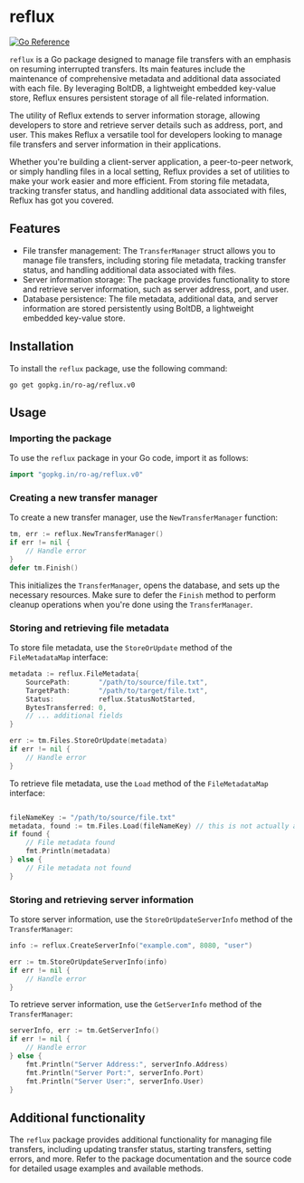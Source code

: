 # reflux

[![Go Reference](https://pkg.go.dev/badge/gopkg.in/ro-ag/reflux.v0.svg)](https://pkg.go.dev/gopkg.in/ro-ag/reflux.v0)

`reflux` is a Go package designed to manage file transfers with an emphasis on resuming interrupted transfers. Its main features include the maintenance of comprehensive metadata and additional data associated with each file. By leveraging BoltDB, a lightweight embedded key-value store, Reflux ensures persistent storage of all file-related information.

The utility of Reflux extends to server information storage, allowing developers to store and retrieve server details such as address, port, and user. This makes Reflux a versatile tool for developers looking to manage file transfers and server information in their applications.

Whether you're building a client-server application, a peer-to-peer network, or simply handling files in a local setting, Reflux provides a set of utilities to make your work easier and more efficient. From storing file metadata, tracking transfer status, and handling additional data associated with files, Reflux has got you covered.

## Features

- File transfer management: The `TransferManager` struct allows you to manage file transfers, including storing file metadata, tracking transfer status, and handling additional data associated with files.
- Server information storage: The package provides functionality to store and retrieve server information, such as server address, port, and user.
- Database persistence: The file metadata, additional data, and server information are stored persistently using BoltDB, a lightweight embedded key-value store.

## Installation

To install the `reflux` package, use the following command:

```shell
go get gopkg.in/ro-ag/reflux.v0
```

## Usage

### Importing the package
To use the `reflux` package in your Go code, import it as follows:

```go
import "gopkg.in/ro-ag/reflux.v0"
```

### Creating a new transfer manager
To create a new transfer manager, use the `NewTransferManager` function:

```go
tm, err := reflux.NewTransferManager()
if err != nil {
    // Handle error
}
defer tm.Finish()
```
This initializes the `TransferManager`, opens the database, and sets up the necessary resources. Make sure to defer the `Finish` method to perform cleanup operations when you're done using the `TransferManager`.

### Storing and retrieving file metadata
To store file metadata, use the `StoreOrUpdate` method of the `FileMetadataMap` interface:

```go
metadata := reflux.FileMetadata{
    SourcePath:       "/path/to/source/file.txt",
    TargetPath:       "/path/to/target/file.txt",
    Status:           reflux.StatusNotStarted,
    BytesTransferred: 0,
    // ... additional fields
}

err := tm.Files.StoreOrUpdate(metadata)
if err != nil {
    // Handle error
}
```

To retrieve file metadata, use the `Load` method of the `FileMetadataMap` interface:

```go

fileNameKey := "/path/to/source/file.txt"
metadata, found := tm.Files.Load(fileNameKey) // this is not actually a file name, but a key
if found {
    // File metadata found
    fmt.Println(metadata)
} else {
    // File metadata not found
}
```

### Storing and retrieving server information
To store server information, use the `StoreOrUpdateServerInfo` method of the `TransferManager`:

```go
info := reflux.CreateServerInfo("example.com", 8080, "user")

err := tm.StoreOrUpdateServerInfo(info)
if err != nil {
    // Handle error
}
```

To retrieve server information, use the `GetServerInfo` method of the `TransferManager`:

```go
serverInfo, err := tm.GetServerInfo()
if err != nil {
    // Handle error
} else {
    fmt.Println("Server Address:", serverInfo.Address)
    fmt.Println("Server Port:", serverInfo.Port)
    fmt.Println("Server User:", serverInfo.User)
}
```

## Additional functionality

The `reflux` package provides additional functionality for managing file transfers, including updating transfer status, starting transfers, setting errors, and more. Refer to the package documentation and the source code for detailed usage examples and available methods.